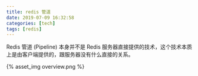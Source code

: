 ```yaml
---
title: redis 管道
date: 2019-07-09 16:32:58
categories: [tech]
tags: [redis]
---
```


Redis 管道 (Pipeline) 本身并不是 Redis 服务器直接提供的技术，这个技术本质上是由客户端提供的，跟服务器没有什么直接的关系。
<escape><!-- more --></escape>

{% asset_img overview.png %}
